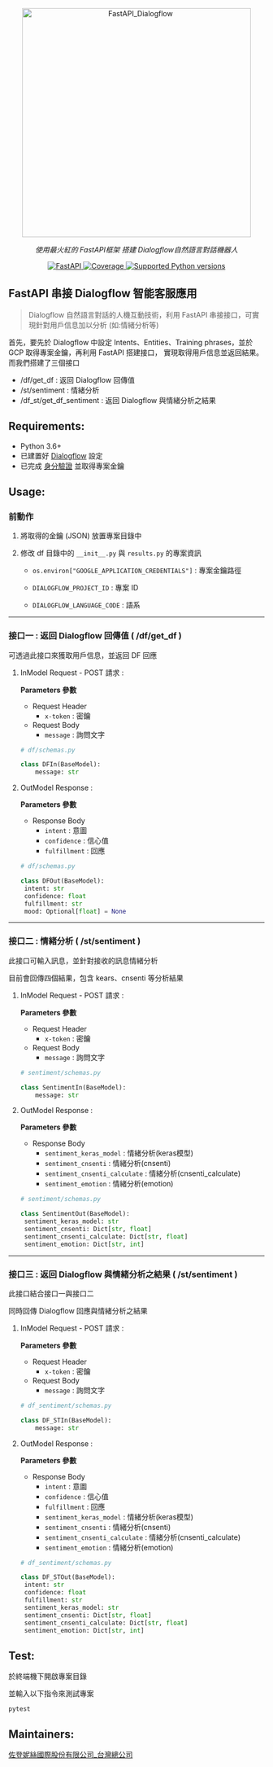 
<p align="center">
  <a href="#"><img src="https://i.imgur.com/QRSDtge.png" alt="FastAPI_Dialogflow" width="450"></a>
</p>
<p align="center">
    <em>使用最火紅的 FastAPI框架 搭建 Dialogflow自然語言對話機器人</em>
</p>
<p align="center">
<a href="https://github.com/tiangolo/fastapi" target="_blank">
    <img src="https://img.shields.io/badge/FastAPI-v0.78.0-brightgreen" alt="FastAPI">
</a>
<a href="#" target="_blank">
    <img src="https://img.shields.io/badge/Dialogflow-ES-brightgreen" alt="Coverage">
</a>
<a href="#" target="_blank">
    <img src="https://img.shields.io/pypi/pyversions/fastapi.svg?color=%2334D058" alt="Supported Python versions">
</a>
</p>

## FastAPI 串接 Dialogflow 智能客服應用

>  Dialogflow 自然語言對話的人機互動技術，利用 FastAPI 串接接口，可實現針對用戶信息加以分析 (如:情緒分析等)

首先，要先於 Dialogflow 中設定 Intents、Entities、Training phrases，並於 GCP 取得專案金鑰，再利用 FastAPI 搭建接口，
實現取得用戶信息並返回結果。而我們搭建了三個接口

* /df/get_df : 返回 Dialogflow 回傳值
* /st/sentiment : 情緒分析
* /df_st/get_df_sentiment : 返回 Dialogflow 與情緒分析之結果


## Requirements:

* Python 3.6+
* 已建置好 [Dialogflow](https://cloud.google.com/dialogflow/es/docs) 設定
* 已完成 [身分驗證](https://cloud.google.com/dialogflow/es/docs/quick/setup) 並取得專案金鑰

## Usage:

### 前動作

1. 將取得的金鑰 (JSON) 放置專案目錄中


2. 修改 df 目錄中的 `__init__.py` 與 `results.py` 的專案資訊

   * `os.environ["GOOGLE_APPLICATION_CREDENTIALS"]` : 專案金鑰路徑

   * `DIALOGFLOW_PROJECT_ID` : 專案 ID

   * `DIALOGFLOW_LANGUAGE_CODE` : 語系
***
### 接口一 : 返回 Dialogflow 回傳值 ( /df/get_df )
可透過此接口來獲取用戶信息，並返回 DF 回應
1. InModel Request - POST 請求 :

   **Parameters 參數**
   * Request Header
     * `x-token` : 密鑰
   * Request Body
     *  `message` : 詢問文字

   ```python
   # df/schemas.py
   
   class DFIn(BaseModel):
       message: str 
   ```
   
2. OutModel Response :

   **Parameters 參數**
   * Response Body
     * `intent` : 意圖
     * `confidence` : 信心值
     * `fulfillment` : 回應

   ```python
   # df/schemas.py
   
   class DFOut(BaseModel):
    intent: str
    confidence: float
    fulfillment: str
    mood: Optional[float] = None
   ```
***
### 接口二 : 情緒分析 ( /st/sentiment )
此接口可輸入訊息，並針對接收的訊息情緒分析

目前會回傳四個結果，包含 kears、cnsenti 等分析結果
1. InModel Request - POST 請求 :

   **Parameters 參數**
   * Request Header
     * `x-token` : 密鑰
   * Request Body
     *  `message` : 詢問文字

   ```python
   # sentiment/schemas.py
   
   class SentimentIn(BaseModel):
       message: str 
   ```
   
2. OutModel Response :

   **Parameters 參數**
   * Response Body
        * `sentiment_keras_model` : 情緒分析(keras模型)
        * `sentiment_cnsenti` : 情緒分析(cnsenti)
        * `sentiment_cnsenti_calculate` : 情緒分析(cnsenti_calculate)
        * `sentiment_emotion` : 情緒分析(emotion)
   ```python
   # sentiment/schemas.py
   
   class SentimentOut(BaseModel):
    sentiment_keras_model: str
    sentiment_cnsenti: Dict[str, float]
    sentiment_cnsenti_calculate: Dict[str, float]
    sentiment_emotion: Dict[str, int]
   ```
***
### 接口三 : 返回 Dialogflow 與情緒分析之結果 ( /st/sentiment )
此接口結合接口一與接口二

同時回傳 Dialogflow 回應與情緒分析之結果
1. InModel Request - POST 請求 :

   **Parameters 參數**
   * Request Header
     * `x-token` : 密鑰
   * Request Body
     *  `message` : 詢問文字

   ```python
   # df_sentiment/schemas.py
   
   class DF_STIn(BaseModel):
       message: str 
   ```
   
2. OutModel Response :

   **Parameters 參數**
   * Response Body
        * `intent` : 意圖
        * `confidence` : 信心值
        * `fulfillment` : 回應
        * `sentiment_keras_model` : 情緒分析(keras模型)
        * `sentiment_cnsenti` : 情緒分析(cnsenti)
        * `sentiment_cnsenti_calculate` : 情緒分析(cnsenti_calculate)
        * `sentiment_emotion` : 情緒分析(emotion)
   ```python
   # df_sentiment/schemas.py
   
   class DF_STOut(BaseModel):
    intent: str
    confidence: float
    fulfillment: str
    sentiment_keras_model: str
    sentiment_cnsenti: Dict[str, float]
    sentiment_cnsenti_calculate: Dict[str, float]
    sentiment_emotion: Dict[str, int]
   ```
## Test:

於終端機下開啟專案目錄

並輸入以下指令來測試專案
```
pytest
```

## Maintainers:

[佐登妮絲國際股份有限公司_台灣總公司](https://www.jourdeness.com.tw/)